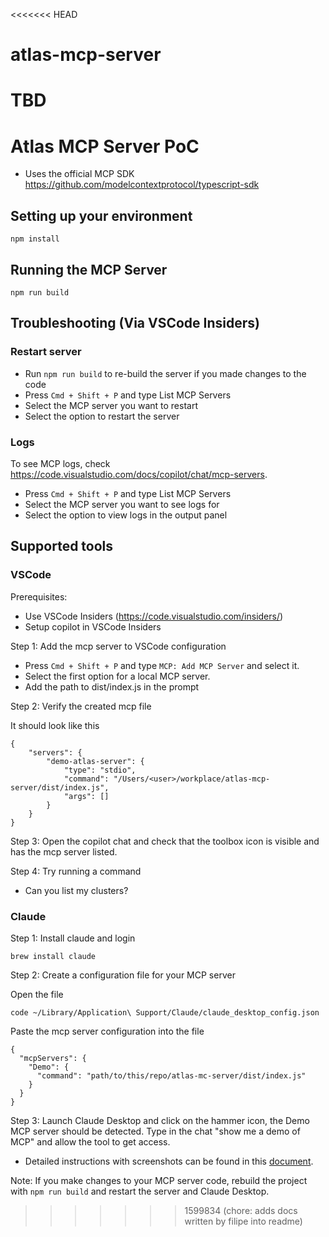 <<<<<<< HEAD
# atlas-mcp-server

TBD
=======
# Atlas MCP Server PoC

- Uses the official MCP SDK https://github.com/modelcontextprotocol/typescript-sdk 

## Setting up your environment

```shell
npm install
```

## Running the MCP Server

```shell
npm run build
```

## Troubleshooting (Via VSCode Insiders)

### Restart server
- Run `npm run build` to re-build the server if you made changes to the code
- Press `Cmd + Shift + P` and type List MCP Servers
- Select the MCP server you want to restart
- Select the option to restart the server

### Logs
To see MCP logs, check https://code.visualstudio.com/docs/copilot/chat/mcp-servers.

- Press `Cmd + Shift + P` and type List MCP Servers
- Select the MCP server you want to see logs for
- Select the option to view logs in the output panel

## Supported tools

### VSCode

Prerequisites: 
- Use VSCode Insiders (https://code.visualstudio.com/insiders/)
- Setup copilot in VSCode Insiders

Step  1: Add the mcp server to VSCode configuration

- Press `Cmd + Shift + P` and type `MCP: Add MCP Server` and select it.
- Select the first option for a local MCP server.
- Add the path to dist/index.js in the prompt

Step 2: Verify the created mcp file

It should look like this 
```shell
{
    "servers": {
        "demo-atlas-server": {
            "type": "stdio",
            "command": "/Users/<user>/workplace/atlas-mcp-server/dist/index.js",
            "args": []
        }
    }
}
```

Step 3: Open the copilot chat and check that the toolbox icon is visible and has the mcp server listed. 

Step 4: Try running a command

- Can you list my clusters?


### Claude

Step 1: Install claude and login
```shell
brew install claude
```

Step 2: Create a configuration file for your MCP server
 
Open the file
```
code ~/Library/Application\ Support/Claude/claude_desktop_config.json
```

Paste the mcp server configuration into the file
```
{
  "mcpServers": {
    "Demo": {
      "command": "path/to/this/repo/atlas-mc-server/dist/index.js"
    }
  }
}
```

Step 3: Launch Claude Desktop and click on the hammer icon, the Demo MCP server should be detected. Type in the chat "show me a demo of MCP" and allow the tool to get access. 
- Detailed instructions with screenshots can be found in this [document](https://docs.google.com/document/d/1_C8QBMZ5rwImV_9v4G96661OqcBk1n1SfEgKyNalv9c/edit?tab=t.2hhewstzj7ck#bookmark=id.nktw0lg0fn7t).


Note: If you make changes to your MCP server code, rebuild the project with `npm run build` and restart the server and Claude Desktop.
>>>>>>> 1599834 (chore: adds docs written by filipe into readme)
